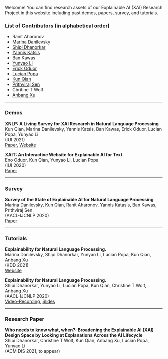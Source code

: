 Welcome! You can find research assets of our Explainable AI (XAI) Research Project in this website including past demos, papers, survey, and tutorials.

### List of Contributors (in alphabetical order)
- Ranit Aharonov 
- [Marina Danilevsky](https://researcher.watson.ibm.com/researcher/view.php?person=us-mdanile)
- [Shipi Dhanorkar](https://www.shipidhanorkar.com/)
- [Yannis Katsis](https://researcher.watson.ibm.com/researcher/view.php?person=ibm-Yannis.Katsis)
- Ban Kawas
- [Yunyao Li](https://researcher.watson.ibm.com/researcher/view.php?person=us-yunyaoli)
- [Erick Oduor](https://researcher.watson.ibm.com/researcher/view.php?person=ke-ErickO)
- [Lucian Popa](https://researcher.watson.ibm.com/researcher/view.php?person=us-lpopa)
- [Kun Qian](https://kunqian-58.github.io/kunqian/)
- [Prithviraj Sen](https://researcher.watson.ibm.com/researcher/view.php?person=us-senp)
- Chritine T Wolf
- [Anbang Xu](https://researcher.watson.ibm.com/researcher/view.php?person=us-anbangxu)


----

### Demos
**XNLP: A Living Survey for XAI Research in Natural Language Processing** <br/>
Kun Qian, Marina Danilevsky, Yannis Katsis, Ban Kawas, Erick Oduor, Lucian Popa, Yunyao Li <br/>
(IUI 2021) <br/>
[Paper](https://dl.acm.org/doi/abs/10.1145/3397482.3450728), [Website](https://xainlp2020.github.io/xainlp/)

**XAIT: An Interactive Website for Explainable AI for Text.** <br/>
Eno Oduor, Kun Qian, Yunyao Li, Lucian Popa <br/>
(IUI 2020) <br/>
[Paper](https://dl.acm.org/doi/abs/10.1145/3379336.3381468)

----

### Survey
**Survey of the State of Explainable AI for Natural Language Processing** <br/>
Marina Danilevsky, Kun Qian, Ranit Aharonov, Yannis Katasis, Ban Kawas, Prithviraj Sen <br/>
(AACL-IJCNLP 2020) <br/>
[Paper](https://www.aclweb.org/anthology/2020.aacl-main.46/)

----
### Tutorials
**Explainability for Natural Language Processing.**<br/>
Marina Danilevsky, Shipi Dhanorkar, Yunyao Li, Lucian Popa, Kun Qian, Anbang Xu<br/>
(KDD 2021) <br/>
[Website](https://xainlp.github.io/kddtutorial/)


**Explainability for Natural Language Processing.**<br/>
Shipi Dhanorkar, Yunyao Li, Lucian Popa, Kun Qian, Christine T Wolf, Anbang Xu<br/>
(AACL-IJCNLP 2020) <br/>
[Video-Recording](https://www.youtube.com/watch?v=3tnrGe_JA0s), [Slides](https://www2.slideshare.net/YunyaoLi/explainability-for-natural-language-processing)


---
### Research Paper
**Who needs to know what, when?: Broadening the Explainable AI (XAI) Design Space by Looking at Explanations Across the AI Lifecycle**<br/>
Shipi Dhanorkar, Christine T Wolf, Kun Qian, Anbang Xu, Lucian Popa, Yunyao Li<br/>
(ACM DIS 2021, to appear)
